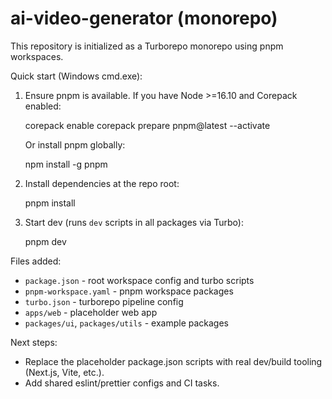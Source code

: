 # ai-video-generator (monorepo)

This repository is initialized as a Turborepo monorepo using pnpm workspaces.

Quick start (Windows cmd.exe):

1. Ensure pnpm is available. If you have Node >=16.10 and Corepack enabled:

   corepack enable
   corepack prepare pnpm@latest --activate

   Or install pnpm globally:

   npm install -g pnpm

2. Install dependencies at the repo root:

   pnpm install

3. Start dev (runs `dev` scripts in all packages via Turbo):

   pnpm dev

Files added:

- `package.json` - root workspace config and turbo scripts
- `pnpm-workspace.yaml` - pnpm workspace packages
- `turbo.json` - turborepo pipeline config
- `apps/web` - placeholder web app
- `packages/ui`, `packages/utils` - example packages

Next steps:

- Replace the placeholder package.json scripts with real dev/build tooling (Next.js, Vite, etc.).
- Add shared eslint/prettier configs and CI tasks.
